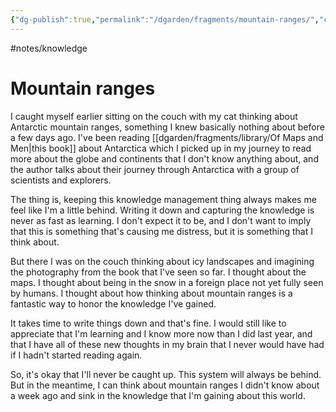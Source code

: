```yaml
---
{"dg-publish":true,"permalink":"/dgarden/fragments/mountain-ranges/","created":"2025-08-18T22:50:42.215-04:00","updated":"2025-10-02T23:08:55.042-04:00"}
---
```


#notes/knowledge 
# Mountain ranges
I caught myself earlier sitting on the couch with my cat thinking about Antarctic mountain ranges, something I knew basically nothing about before a few days ago. I've been reading [[dgarden/fragments/library/Of Maps and Men\|this book]] about Antarctica which I picked up in my journey to read more about the globe and continents that I don't know anything about, and the author talks about their journey through Antarctica with a group of scientists and explorers.

The thing is, keeping this knowledge management thing always makes me feel like I'm a little behind. Writing it down and capturing the knowledge is never as fast as learning. I don't expect it to be, and I don't want to imply that this is something that's causing me distress, but it is something that I think about. 

But there I was on the couch thinking about icy landscapes and imagining the photography from the book that I've seen so far. I thought about the maps. I thought about being in the snow in a foreign place not yet fully seen by humans. I thought about how thinking about mountain ranges is a fantastic way to honor the knowledge I've gained. 

It takes time to write things down and that's fine. I would still like to appreciate that I'm learning and I know more now than I did last year, and that I have all of these new thoughts in my brain that I never would have had if I hadn't started reading again.

So, it's okay that I'll never be caught up. This system will always be behind. But in the meantime, I can think about mountain ranges I didn't know about a week ago and sink in the knowledge that I'm gaining about this world.